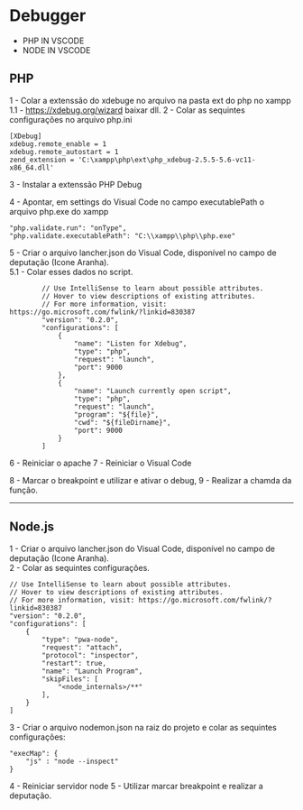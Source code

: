 # Debugger

 - PHP IN VSCODE
 - NODE IN VSCODE

 ## PHP
 
 1 - Colar a extenssão do xdebuge no arquivo na pasta ext do php no xampp
1.1 - https://xdebug.org/wizard baixar dll.
2 - Colar as sequintes configurações no arquivo php.ini

	[XDebug]
	xdebug.remote_enable = 1
	xdebug.remote_autostart = 1
	zend_extension = 'C:\xampp\php\ext\php_xdebug-2.5.5-5.6-vc11-x86_64.dll'


3 - Instalar a extenssão PHP Debug

4 - Apontar, em settings do Visual Code no campo executablePath o arquivo php.exe do xampp 

	"php.validate.run": "onType",
	"php.validate.executablePath": "C:\\xampp\\php\\php.exe"
 
5 - Criar o arquivo lancher.json do Visual Code, disponível no campo de deputação (Icone Aranha).  
5.1 - Colar esses dados no script.
        
            // Use IntelliSense to learn about possible attributes.
            // Hover to view descriptions of existing attributes.
            // For more information, visit: https://go.microsoft.com/fwlink/?linkid=830387
            "version": "0.2.0",
            "configurations": [
                {
                    "name": "Listen for Xdebug",
                    "type": "php",
                    "request": "launch",
                    "port": 9000
                },
                {
                    "name": "Launch currently open script",
                    "type": "php",
                    "request": "launch",
                    "program": "${file}",
                    "cwd": "${fileDirname}",
                    "port": 9000
                }
            ]
        
6 - Reiniciar o apache
7 - Reiniciar o Visual Code

8 - Marcar o breakpoint e utilizar e ativar o debug,
9 - Realizar a chamda da função. 

<hr>

## Node.js

1 - Criar o arquivo lancher.json do Visual Code, disponível no campo de deputação (Icone Aranha).  
2 - Colar as sequintes configurações. 

    // Use IntelliSense to learn about possible attributes.
    // Hover to view descriptions of existing attributes.
    // For more information, visit: https://go.microsoft.com/fwlink/?linkid=830387
    "version": "0.2.0",
    "configurations": [
        {
            "type": "pwa-node",
            "request": "attach",
            "protocol": "inspector",
            "restart": true,
            "name": "Launch Program",
            "skipFiles": [
                "<node_internals>/**"
            ],
        }
    ]


3 - Criar o arquivo nodemon.json na raiz do projeto e colar as sequintes configurações: 

    "execMap": {
        "js" : "node --inspect"
    }



4 - Reiniciar servidor node
5 - Utilizar marcar breakpoint e realizar a deputação.

